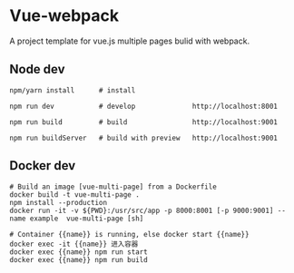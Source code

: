 # Vue-webpack
A project template for vue.js multiple pages bulid with webpack.

## Node dev
```shell
npm/yarn install      # install

npm run dev           # develop              http://localhost:8001

npm run build         # build                http://localhost:9001

npm run buildServer   # build with preview   http://localhost:9001
```

## Docker dev

```shell
# Build an image [vue-multi-page] from a Dockerfile
docker build -t vue-multi-page .
npm install --production
docker run -it -v ${PWD}:/usr/src/app -p 8000:8001 [-p 9000:9001] --name example  vue-multi-page [sh]

# Container {{name}} is running, else docker start {{name}}
docker exec -it {{name}} 进入容器
docker exec {{name}} npm run start
docker exec {{name}} npm run build

```
